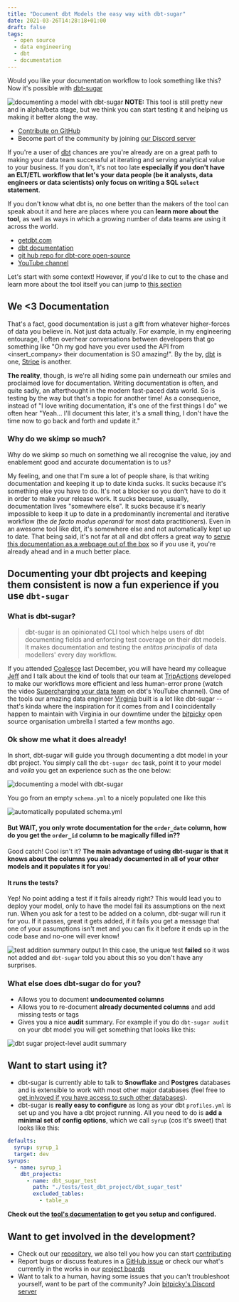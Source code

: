 ```yaml
---
title: "Document dbt Models the easy way with dbt-sugar"
date: 2021-03-26T14:28:18+01:00
draft: false
tags:
  - open source
  - data engineering
  - dbt
  - documentation
---
```


Would you like your documentation workflow to look something like this? Now it's possible with [dbt-sugar](https://bitpicky.gitbook.io/dbt-sugar/)

![documenting a model with dbt-sugar](/img/document_fct_orders.gif)
**NOTE:** This tool is still pretty new and in alpha/beta stage, but we think you can start testing it and helping us making it better along the way.

- [Contribute on GitHub](https://github.com/bitpicky/dbt-sugar)
- Become part of the community by joining [our Discord server](https://discord.com/invite/cQB49ejbCA)

If you're a user of [dbt](getdbt.com) chances are you're already are on a great path to making your data team successful at iterating and serving analytical value to your business. If you don't, it's not too late **especially if you don't have an ELT/ETL workflow that let's your data people (be it analysts, data engineers or data scientists) only focus on writing a SQL `select` statement**.

If you don't know what dbt is, no one better than the makers of the tool can speak about it and here are places where you can **learn more about the tool**, as well as ways in which a growing number of data teams are using it across the world.

- [getdbt.com](https://www.getdbt.com/)
- [dbt documentation](https://docs.getdbt.com/)
- [git hub repo for dbt-core open-source](https://github.com/fishtown-analytics/dbt)
- [YouTube channel](https://www.youtube.com/channel/UCVpBwKK-ecMEV75y1dYLE5w)

Let's start with some context! However, if you'd like to cut to the chase and learn more about the tool itself you can jump to [this section](#what-is-dbt-sugar)

## We <3 Documentation

That's a fact, good documentation is just a gift from whatever higher-forces of data you believe in. Not just data actually. For example, in my engineering entourage, I often overhear conversations between developers that go something like "Oh my god have you ever used the API from <insert_company> their documentation is SO amazing!". By the by, [dbt](<[getdbt.com](https://docs.getdbt.com/)>) is one, [Stripe](https://stripe.com/docs/api) is another.

**The reality**, though, is we're all hiding some pain underneath our smiles and proclaimed love for documentation. Writing documentation is often, and quite sadly, an afterthought in the modern fast-paced data world. So is testing by the way but that's a topic for another time! As a consequence, instead of "I love writing documentation, it's one of the first things I do" we often hear "Yeah... I'll document this later, it's a small thing, I don't have the time now to go back and forth and update it."

### Why do we skimp so much?

Why do we skimp so much on something we all recognise the value, joy and enablement good and accurate documentation is to us?

My feeling, and one that I'm sure a lot of people share, is that writing documentation and keeping it up to date kinda sucks. It sucks because it's something else you have to do. It's not a blocker so you don't have to do it in order to make your release work. It sucks because, usually, documentation lives "somewhere else". It sucks because it's nearly impossible to keep it up to date in a predominantly incremental and iterative workflow (the _de facto modus operandi_ for most data practitioners). Even in an awesome tool like dbt, it's somewhere else and not automatically kept up to date. That being said, it's not far at all and dbt offers a great way to [serve this documentation as a webpage out of the box](https://docs.getdbt.com/docs/building-a-dbt-project/documentation) so if you use it, you're already ahead and in a much better place.

## Documenting your dbt projects and keeping them consistent is now a fun experience if you use `dbt-sugar`

### What is dbt-sugar?

> dbt-sugar is an opinionated CLI tool which helps users of dbt documenting fields and enforcing test coverage on their dbt models. It makes documentation and testing the _entitas principalis_ of data modellers' every day workflow.

If you attended [Coalesce](https://www.getdbt.com/coalesce) last December, you will have heard my colleague [Jeff](https://www.linkedin.com/in/jflairie) and I talk about the kind of tools that our team at [TripActions](https://tripactions.com/) developed to make our workflows more efficient and less human-error prone (watch the video [Supercharging your data team](https://www.youtube.com/watch?v=HFNZGZqr5QM&t=411s) on dbt's YouTube channel). One of the tools our amazing data engineer [Virginia](https://www.linkedin.com/in/virginia-l%C3%B3pez-gil-p%C3%A9rez-3b86ab101/) built is a lot like dbt-sugar --that's kinda where the inspiration for it comes from and I coincidentally happen to maintain with Virginia in our downtime under the [bitpicky](https://github.com/bitpicky) open source organisation umbrella I started a few months ago.

### Ok show me what it does already!

In short, dbt-sugar will guide you through documenting a dbt model in your dbt project. You simply call the `dbt-sugar doc` task, point it to your model and _voila_ you get an experience such as the one below:

![documenting a model with dbt-sugar](/img/document_fct_orders.gif)

You go from an empty `schema.yml` to a nicely populated one like this

![automatically populated schema.yml](/img/fct_orders_schema.png)

#### **But WAIT, you only wrote documentation for the `order_date` column, how do you get the `order_id` column to be magically filled in??**

Good catch! Cool isn't it? **The main advantage of using dbt-sugar is that it knows about the columns you already documented in all of your other models and it populates it for you**!

#### It runs the tests?

Yep! No point adding a test if it fails already right? This would lead you to deploy your model, only to have the model fail its assumptions on the next run. When you ask for a test to be added on a column, dbt-sugar will run it for you. If it passes, great it gets added, if it fails you get a message that one of your assumptions isn't met and you can fix it before it ends up in the code base and no-one will ever know!

![test addition summary output](/img/test_summary_output.png)
In this case, the unique test **failed** so it was not added and `dbt-sugar` told you about this so you don't have any surprises.

### What else does dbt-sugar do for you?

- Allows you to document **undocumented columns**
- Allows you to re-document **already documented columns** and add missing tests or tags
- Gives you a nice **audit** summary. For example if you do `dbt-sugar audit` on your dbt model you will get something that looks like this:

![dbt sugar project-level audit summary](/img/dbt_sugar_audit_task.png)

## Want to start using it?

- dbt-sugar is currently able to talk to **Snowflake** and **Postgres** databases and is extensible to work with most other major databases (feel free to [get inlvoved if you have access to such other databases](#want-to-get-involved-in-the-development)).
- dbt-sugar is **really easy to configure** as long as your dbt `profiles.yml` is set up and you have a dbt project running. All you need to do is **add a minimal set of config options**, which we call `syrup` (cos it's sweet) that looks like this:

```yaml
defaults:
  syrup: syrup_1
  target: dev
syrups:
  - name: syrup_1
    dbt_projects:
      - name: dbt_sugar_test
        path: "./tests/test_dbt_project/dbt_sugar_test"
        excluded_tables:
          - table_a
```

**Check out the [tool's documentation](https://bitpicky.gitbook.io/dbt-sugar/) to get you setup and configured.**

## Want to get involved in the development?

- Check out our [repository](https://github.com/bitpicky/dbt-sugar), we also tell you how you can start [contributing](https://github.com/bitpicky/dbt-sugar/blob/main/CONTRIBUTING.md)
- Report bugs or discuss features in a [GitHub issue](https://github.com/bitpicky/dbt-sugar/issues) or check our what's currently in the works in our [project boards](https://github.com/bitpicky/dbt-sugar/projects)
- Want to talk to a human, having some issues that you can't troubleshoot yourself, want to be part of the community? Join [bitpicky's Discord server](https://discord.com/invite/cQB49ejbCA)
